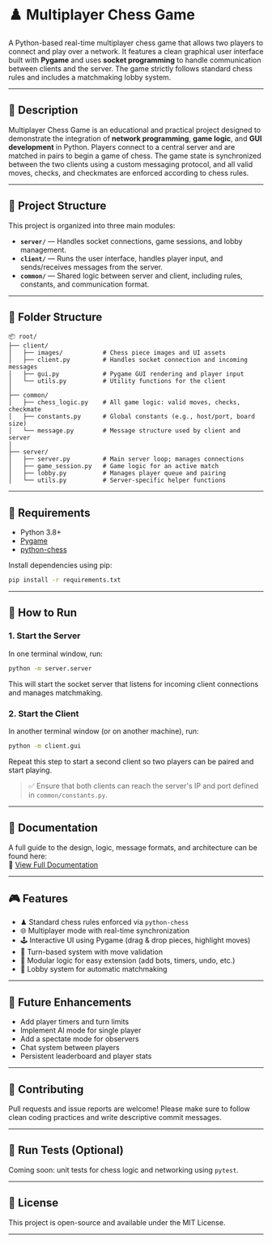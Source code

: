 # ♟️ Multiplayer Chess Game

A Python-based real-time multiplayer chess game that allows two players to connect and play over a network. It features a clean graphical user interface built with **Pygame** and uses **socket programming** to handle communication between clients and the server. The game strictly follows standard chess rules and includes a matchmaking lobby system.

---

## 📌 Description

Multiplayer Chess Game is an educational and practical project designed to demonstrate the integration of **network programming**, **game logic**, and **GUI development** in Python. Players connect to a central server and are matched in pairs to begin a game of chess. The game state is synchronized between the two clients using a custom messaging protocol, and all valid moves, checks, and checkmates are enforced according to chess rules.

---

## 🧱 Project Structure

This project is organized into three main modules:

- **`server/`** — Handles socket connections, game sessions, and lobby management.
- **`client/`** — Runs the user interface, handles player input, and sends/receives messages from the server.
- **`common/`** — Shared logic between server and client, including rules, constants, and communication format.

---

## 📁 Folder Structure

```
📦 root/
├── client/
│   ├── images/           # Chess piece images and UI assets
│   ├── client.py         # Handles socket connection and incoming messages
│   ├── gui.py            # Pygame GUI rendering and player input
│   └── utils.py          # Utility functions for the client
│
├── common/
│   ├── chess_logic.py    # All game logic: valid moves, checks, checkmate
│   ├── constants.py      # Global constants (e.g., host/port, board size)
│   └── message.py        # Message structure used by client and server
│
├── server/
│   ├── server.py         # Main server loop; manages connections
│   ├── game_session.py   # Game logic for an active match
│   ├── lobby.py          # Manages player queue and pairing
│   └── utils.py          # Server-specific helper functions
```

---

## 🔧 Requirements

- Python 3.8+
- [Pygame](https://www.pygame.org/)
- [python-chess](https://pypi.org/project/python-chess/)

Install dependencies using pip:

```bash
pip install -r requirements.txt
```

---

## 🚀 How to Run

### 1. Start the Server

In one terminal window, run:

```bash
python -m server.server
```

This will start the socket server that listens for incoming client connections and manages matchmaking.

### 2. Start the Client

In another terminal window (or on another machine), run:

```bash
python -m client.gui
```

Repeat this step to start a second client so two players can be paired and start playing.

> ✅ Ensure that both clients can reach the server's IP and port defined in `common/constants.py`.

---

## 📄 Documentation

A full guide to the design, logic, message formats, and architecture can be found here:  
📎 [View Full Documentation](https://docs.google.com/document/d/1lUAXp2R_7SiedBwF9k8MTPPfWv9EDPAtt2fK_3woCqc/edit?usp=sharing)

---

## 🎮 Features

- ♟ Standard chess rules enforced via `python-chess`
- 🌐 Multiplayer mode with real-time synchronization
- 🕹️ Interactive UI using Pygame (drag & drop pieces, highlight moves)
- 🔄 Turn-based system with move validation
- 🧠 Modular logic for easy extension (add bots, timers, undo, etc.)
- 📡 Lobby system for automatic matchmaking

---

## 🚧 Future Enhancements

- Add player timers and turn limits
- Implement AI mode for single player
- Add a spectate mode for observers
- Chat system between players
- Persistent leaderboard and player stats

---

## 🤝 Contributing

Pull requests and issue reports are welcome! Please make sure to follow clean coding practices and write descriptive commit messages.

---

## 🧪 Run Tests (Optional)

Coming soon: unit tests for chess logic and networking using `pytest`.

---

## 📜 License

This project is open-source and available under the MIT License.

---
